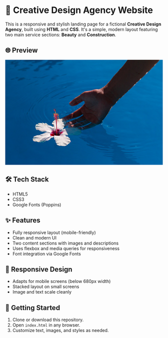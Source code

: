 # 🎨 Creative Design Agency Website

This is a responsive and stylish landing page for a fictional **Creative Design Agency**, built using **HTML** and **CSS**. It's a simple, modern layout featuring two main service sections: **Beauty** and **Construction**.

## 🌐 Preview

![Agency Screenshot](./assets/images/beautiful.jpg)

## 🛠️ Tech Stack

- HTML5
- CSS3
- Google Fonts (Poppins)

## ✨ Features

- Fully responsive layout (mobile-friendly)
- Clean and modern UI
- Two content sections with images and descriptions
- Uses flexbox and media queries for responsiveness
- Font integration via Google Fonts

## 📱 Responsive Design

- Adapts for mobile screens (below 680px width)
- Stacked layout on small screens
- Image and text scale cleanly

## 🚀 Getting Started

1. Clone or download this repository.
2. Open `index.html` in any browser.
3. Customize text, images, and styles as needed.